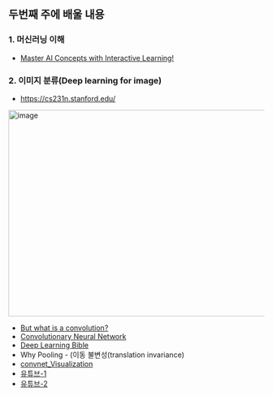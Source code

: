 ## 두번째 주에 배울 내용

### 1. 머신러닝 이해
- [Master AI Concepts with Interactive Learning!](https://www.101ai.net/overview/basics)

### 2. 이미지 분류(Deep learning for image)
- https://cs231n.stanford.edu/
<img width="827" height="407" alt="image" src="https://github.com/user-attachments/assets/cb96063d-bb19-4f30-9c4b-11fc07bc5233" />

- [But what is a convolution?](https://www.youtube.com/watch?v=KuXjwB4LzSA)
- [Convolutionary Neural Network](https://hackernoon.com/dl05-convolutional-neural-networks-1d3bb7fff586)
- [Deep Learning Bible](https://wikidocs.net/177768)
- Why Pooling - (이동 불변성(translation invariance)
- [convnet_Visualization](https://poloclub.github.io/cnn-explainer/)
- [유튜브-1](https://www.youtube.com/watch?v=Em63mknbtWo)
- [유튜브-2](https://www.youtube.com/watch?v=2-75C-yZaoA)

